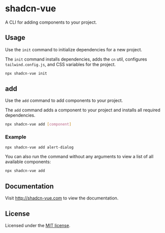 # shadcn-vue

A CLI for adding components to your project.

## Usage

Use the `init` command to initialize dependencies for a new project.

The `init` command installs dependencies, adds the `cn` util, configures `tailwind.config.js`, and CSS variables for the project.

```bash
npx shadcn-vue init
```

## add

Use the `add` command to add components to your project.

The `add` command adds a component to your project and installs all required dependencies.

```bash
npx shadcn-vue add [component]
```

### Example

```bash
npx shadcn-vue add alert-dialog
```

You can also run the command without any arguments to view a list of all available components:

```bash
npx shadcn-vue add
```

## Documentation

Visit http://shadcn-vue.com to view the documentation.

## License

Licensed under the [MIT license](https://github.com/shadcn/ui/blob/main/LICENSE.md).